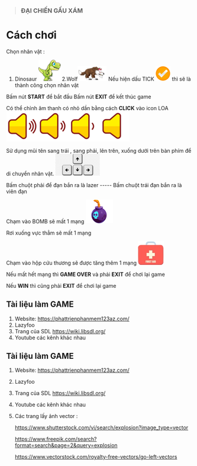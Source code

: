 >  ###   **ĐẠI CHIẾN GẤU XÁM**



# Cách chơi
Chọn nhân vật :
1. Dinosaur 
![](https://github.com/datonst/Game_SDL/blob/bai_SDL/Project1/img/player_pw.png)
2.Wolf![](https://github.com/datonst/Game_SDL/blob/bai_SDL/Project1/img/wolf_pw.png)
Nếu hiện dấu TICK ![](https://github.com/datonst/Game_SDL/blob/e927d8a4fd2d130926f145c9844e09358cc6a7ef/Project1/img/tick.png) 
thì sẽ là thành công chọn nhân vật





Bấm nút **START** để bắt đầu
Bấm nút **EXIT** để kết thúc game






Có thể chỉnh âm thanh có nhỏ dần bằng cách **CLICK** vào icon LOA ![](https://github.com/datonst/Game_SDL/blob/bai_SDL/Project1/img/Volume.png) 

Sử dụng mũi tên sang trái , sang phải, lên trên, xuống dưới trên bàn phím để di chuyển nhân vật. ![](https://github.com/datonst/Game_SDL/blob/e927d8a4fd2d130926f145c9844e09358cc6a7ef/Project1/img/keyboard%20arrows.png) 


Bấm chuột phải để đạn bắn ra là lazer ----- Bấm chuột trái đạn bắn ra là viên đạn



Chạm vào BOMB sẽ mất 1 mạng ![](https://github.com/datonst/Game_SDL/blob/bai_SDL/Project1/img/bomb.png) 


Rơi xuống vực thẳm sẽ mất 1 mạng

Chạm vào hộp cứu thương sẽ được tăng thêm 1 mạng ![](https://github.com/datonst/Game_SDL/blob/bai_SDL/Project1/img/add_heart.png) 


Nếu mất hết mạng thì **GAME OVER** và phải **EXIT** để chơi lại game

Nếu **WIN** thì cũng phải **EXIT** để chơi lại game







## Tài liệu làm GAME
1. Website: https://phattrienphanmem123az.com/
2. Lazyfoo 
3. Trang của SDL https://wiki.libsdl.org/
4. Youtube các kênh khác nhau








## Tài liệu làm GAME
1. Website: https://phattrienphanmem123az.com/
2. Lazyfoo 
3. Trang của SDL https://wiki.libsdl.org/
4. Youtube các kênh khác nhau
5. Các trang lấy ảnh vector :

      https://www.shutterstock.com/vi/search/explosion?image_type=vector
  
      https://www.freepik.com/search?format=search&page=2&query=explosion
  
      https://www.vectorstock.com/royalty-free-vectors/go-left-vectors





